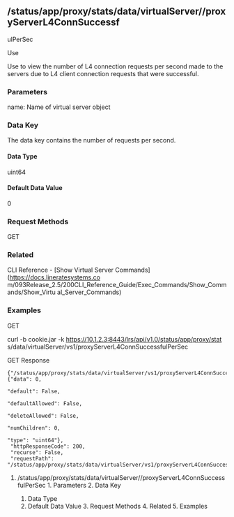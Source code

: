 ## /status/app/proxy/stats/data/virtualServer/<name>/proxyServerL4ConnSuccessf
ulPerSec

Use

Use to view the number of L4 connection requests per second made to the
servers due to L4 client connection requests that were successful.

### Parameters

name: Name of virtual server object

### Data Key

The data key contains the number of requests per second.

#### Data Type

uint64

#### Default Data Value

0

### Request Methods

GET

### Related

CLI Reference - [Show Virtual Server Commands](https://docs.lineratesystems.co
m/093Release_2.5/200CLI_Reference_Guide/Exec_Commands/Show_Commands/Show_Virtu
al_Server_Commands)

### Examples

GET

curl -b cookie.jar -k https://10.1.2.3:8443/lrs/api/v1.0/status/app/proxy/stat
s/data/virtualServer/vs1/proxyServerL4ConnSuccessfulPerSec

GET Response

    
    {"/status/app/proxy/stats/data/virtualServer/vs1/proxyServerL4ConnSuccessfulPerSec": {"data": 0,
                                                                                             "default": False,
                                                                                             "defaultAllowed": False,
                                                                                             "deleteAllowed": False,
                                                                                             "numChildren": 0,
                                                                                             "type": "uint64"},
     "httpResponseCode": 200,
     "recurse": False,
     "requestPath": "/status/app/proxy/stats/data/virtualServer/vs1/proxyServerL4ConnSuccessfulPerSec"}
    

  1. /status/app/proxy/stats/data/virtualServer/<name>/proxyServerL4ConnSuccessfulPerSec
    1. Parameters
    2. Data Key
      1. Data Type
      2. Default Data Value
    3. Request Methods
    4. Related
    5. Examples

